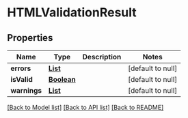 # HTMLValidationResult
## Properties

Name | Type | Description | Notes
------------ | ------------- | ------------- | -------------
**errors** | [**List**](ValidationMessage.md) |  | [default to null]
**isValid** | [**Boolean**](boolean.md) |  | [default to null]
**warnings** | [**List**](ValidationMessage.md) |  | [default to null]

[[Back to Model list]](../README.md#documentation-for-models) [[Back to API list]](../README.md#documentation-for-api-endpoints) [[Back to README]](../README.md)

